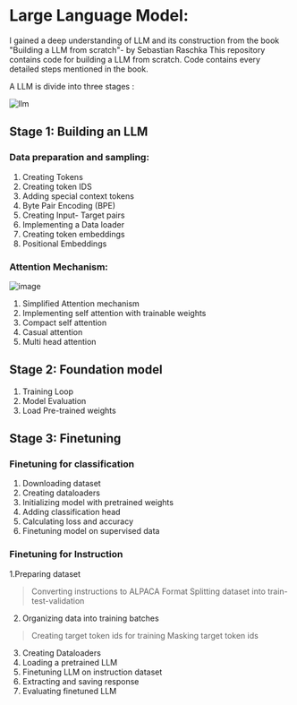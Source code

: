 # Large Language Model:
I gained a deep understanding of LLM and its construction from the book "Building a LLM from scratch"- by Sebastian Raschka
This repository contains code for building a LLM from scratch.
Code contains every detailed steps mentioned in the book.

A LLM is divide into three stages :

  ![llm](https://github.com/user-attachments/assets/48fdd0d5-f4d3-49dd-ae64-9f9f156f0c8d)


## Stage 1: Building an LLM
### Data preparation and sampling:
1. Creating Tokens
2. Creating token IDS
3. Adding special context tokens
4. Byte Pair Encoding (BPE)
5. Creating Input- Target pairs
6. Implementing a Data loader
7. Creating token embeddings
8. Positional Embeddings

### Attention Mechanism:

  ![image](https://github.com/user-attachments/assets/f25bfff9-f136-4eee-98b5-c65a2a468a05)


1. Simplified Attention mechanism
2. Implementing self attention with trainable weights
3. Compact self attention
4. Casual attention
5. Multi head attention

## Stage 2: Foundation model
1. Training Loop
2. Model Evaluation
3. Load Pre-trained weights

## Stage 3: Finetuning 
### Finetuning for classification
1. Downloading dataset
2. Creating dataloaders
3. Initializing model with pretrained weights
4. Adding classification head
5. Calculating loss and accuracy
6. Finetuning model on supervised data

### Finetuning for Instruction 
1.Preparing dataset
  > Converting instructions to ALPACA Format
  > Splitting dataset into train-test-validation
2. Organizing data into training batches
  > Creating target token ids for training
  > Masking target token ids
3. Creating Dataloaders
4. Loading a pretrained LLM
5. Finetuning LLM on instruction dataset
6. Extracting and saving response
7. Evaluating finetuned LLM
  


